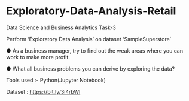 # Exploratory-Data-Analysis-Retail

Data Science and Business Analytics Task-3

Perform ‘Exploratory Data Analysis’ on dataset ‘SampleSuperstore’

● As a business manager, try to find out the weak areas where you can work to make more profit.

● What all business problems you can derive by exploring the data?

Tools used :- Python(Jupyter Notebook)

Dataset : https://bit.ly/3i4rbWl
